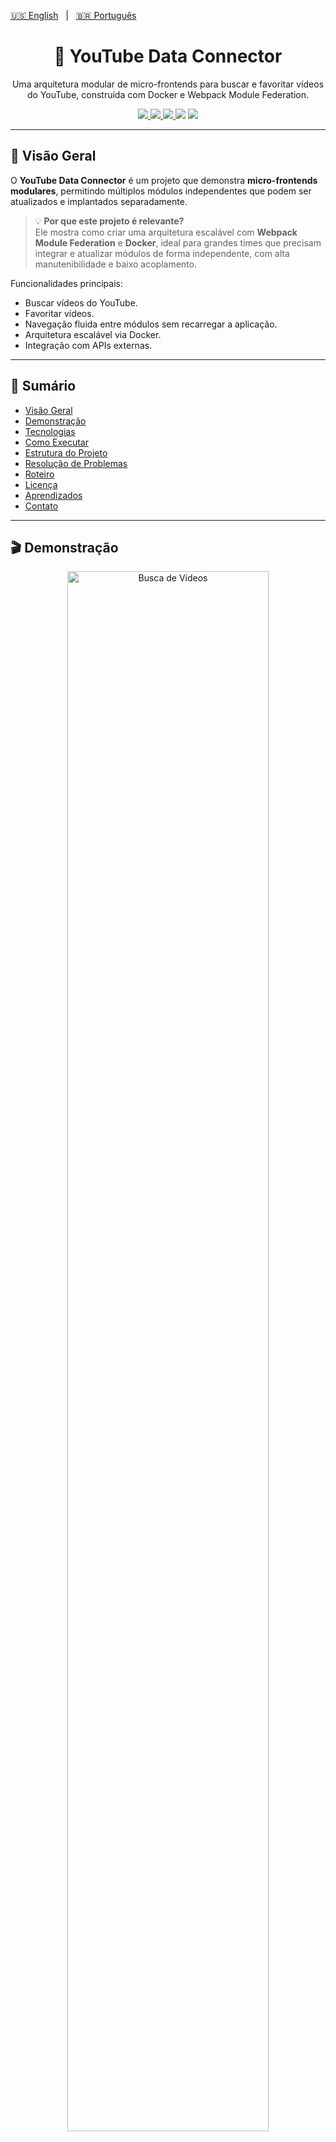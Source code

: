 [🇺🇸 English](./README.md)   |   [🇧🇷 Português](./README-pt.md)

<h1 align="center">🧩 YouTube Data Connector</h1>

<p align="center">
	Uma arquitetura modular de micro-frontends para buscar e favoritar vídeos do YouTube, construída com Docker e Webpack Module Federation.
</p>

<p align="center">
  <a href="https://www.docker.com/">
    <img src="https://img.shields.io/badge/Docker-2CA5E0?style=flat&logo=docker&logoColor=white" />
  </a>
  <a href="https://www.npmjs.com/">
    <img src="https://img.shields.io/badge/npm-CB3837?style=flat&logo=npm&logoColor=white" />
  </a>
  <a href="./LICENSE">
    <img src="https://img.shields.io/badge/license-MIT-yellow?style=flat" />
  </a>
  <img src="https://img.shields.io/github/stars/marcelonovello/YouTube-Data-Connector?style=flat&logo=github" />
  <img src="https://img.shields.io/github/forks/marcelonovello/YouTube-Data-Connector?style=flat&logo=github" />
  
</p>

---
<a id="visao-geral"></a>
## 🔎 Visão Geral

O **YouTube Data Connector** é um projeto que demonstra **micro-frontends modulares**, permitindo múltiplos módulos independentes que podem ser atualizados e implantados separadamente.  

> 💡 **Por que este projeto é relevante?**  
> Ele mostra como criar uma arquitetura escalável com **Webpack Module Federation** e **Docker**, ideal para grandes times que precisam integrar e atualizar módulos de forma independente, com alta manutenibilidade e baixo acoplamento.

Funcionalidades principais:

- Buscar vídeos do YouTube.
- Favoritar vídeos.
- Navegação fluida entre módulos sem recarregar a aplicação.
- Arquitetura escalável via Docker.
- Integração com APIs externas.

---

## 📑 Sumário
- [Visão Geral](#visao-geral)
- [Demonstração](#demonstracao)
- [Tecnologias](#tecnologias-utilizadas)
- [Como Executar](#como-executar-o-projeto-local)
- [Estrutura do Projeto](#estrutura-do-projeto)
- [Resolução de Problemas](#resolucao-de-problemas)
- [Roteiro](#roteiro-do-projeto)
- [Licença](#licenca)
- [Aprendizados](#aprendizados)
- [Contato](#contato)

---
<a id="demonstracao"></a>
## 🎬 Demonstração

<p align="center">
  <img src="./assets/demo-search.png" alt="Busca de Vídeos" width="80%" />
</p>
<p align="center">
  <img src="./assets/demo-favorites.png" alt="Favoritar Vídeos" width="80%" />
</p>
<p align="center">
  <img src="./assets/demo-navigation.png" alt="Navegação entre Módulos" width="80%" />
</p>


💻 **Deploy ativo:**  
- Frontend: [https://micro-frontends-application.onrender.com/](https://micro-frontends-application.onrender.com/)  

---
<a id="tecnologias-utilizadas"></a>
## 🛠️ Tecnologias Utilizadas

| Camada               | Tecnologias / Ferramentas                 |
|----------------------|--------------------------------------------|
| Frontend             | [React](https://react.dev/), [Angular](https://angular.dev/), [Webpack Module Federation](https://webpack.js.org/concepts/module-federation/) |
| Backend / API        | [Node.js](https://nodejs.org/), [Express](https://expressjs.com/) |
| Containerização      | [Docker](https://www.docker.com/), [Docker Compose](https://docs.docker.com/compose/) |
| Integração & Deploy  | [GitHub Actions](https://github.com/features/actions), [Docker Hub](https://hub.docker.com/) |
| Estilo e UI          | [CSS3](https://developer.mozilla.org/en-US/docs/Web/CSS), [HTML5](https://developer.mozilla.org/en-US/docs/Web/HTML), [Material-UI](https://mui.com/) / [Tailwind](https://tailwindcss.com/) |

---

<a id="como-executar-o-projeto-local"></a>
## 🚀 Como Executar o Projeto (Local)

### ⚙️ Pré-requisitos

Antes de começar, verifique se seu ambiente atende aos seguintes requisitos:

- [<img align="center" src="https://img.shields.io/badge/JavaScript-F7DF1E?style=flat&logo=javascript&logoColor=black" />](https://developer.mozilla.org/en-US/docs/Web/JavaScript)
- [<img align="center" src="https://img.shields.io/badge/npm-CB3837?style=flat&logo=npm&logoColor=white" />](https://www.npmjs.com/)
- [<img align="center" src="https://img.shields.io/badge/Docker-2496ED?style=flat&logo=docker&logoColor=white" />](https://www.docker.com/)


### ⬇️ Instalação Rápida
️1️⃣ Clone o repositório
```bash
git clone https://github.com/marcelonovello/YouTube-Data-Connector.git
cd YouTube-Data-Connector
```
2️⃣ Construir e subir com Docker
```bash
docker compose up --build
```
3️⃣ Acessar os micro-frontends
```bash
| Micro-frontend | URL local             |
|----------------|-----------------------|
| Bff            | http://localhost:3000 |
| Drawer         | http://localhost:3001 |
| Video         | http://localhost:3002 |

```

4️⃣ Testar funcionalidades
- Buscar vídeos → no micro-frontend de vídeo
- Favoritar vídeos → no drawer
- Navegação entre módulos → teste links entre os micro-frontends

5️⃣ Parar a Aplicação
```bash
docker compose down
```

---

<a id="estrutura-do-projeto"></a>
## 🏗 Estrutura do Projeto

```sh
└── 📦 Micro-Frontends-Application/          # Pasta raiz do projeto de Micro-Frontends
    ├── 📄 README.md                         # Documentação principal do projeto
    ├── 📂 bff/                               # Serviço Backend-for-Frontend
    │   ├── 📄 Dockerfile                     # Instruções Docker para build do BFF
    │   ├── 📄 __test__                       # Pasta contendo testes do BFF
    │   ├── 📄 babel.config.js                # Configuração do Babel
    │   ├── 📄 jest.config.js                 # Configuração do Jest para testes
    │   ├── 📄 jest.setup.js                  # Scripts de setup do Jest
    │   ├── 📄 package-lock.json              # Versões exatas dos pacotes Node instalados
    │   ├── 📄 package.json                   # Dependências Node e scripts
    │   ├── 📄 public                         # Pasta pública de assets estáticos
    │   └── 📄 server.js                       # Ponto de entrada do servidor BFF
    ├── 📄 docker-compose.yml                 # Configuração do Docker Compose
    ├── 📂 mf_drawer/                          # Micro-frontend do componente drawer
    │   ├── 📄 .env.production               # Variáveis de ambiente de produção
    │   ├── 📄 Dockerfile                     # Instruções Docker para mf_drawer
    │   ├── 📄 babel.config.js                # Configuração do Babel
    │   ├── 📄 favorite.html                  # Página HTML de favoritos
    │   ├── 📄 index.html                     # Página HTML principal
    │   ├── 📄 jest.config.js                 # Configuração do Jest
    │   ├── 📄 jest.setup.js                  # Scripts de setup do Jest
    │   ├── 📄 package-lock.json              # Versões exatas dos pacotes Node instalados
    │   ├── 📄 package.json                   # Dependências Node e scripts
    │   ├── 📄 script.js                      # Lógica JavaScript do drawer
    │   ├── 📄 style.css                      # Estilos do drawer
    │   └── 📄 test                           # Pasta de testes
    ├── 📂 mf_video/                           # Micro-frontend do componente de vídeo
    │   ├── 📄 Dockerfile                     # Instruções Docker para mf_video
    │   ├── 📄 __tests__                      # Pasta contendo testes do vídeo
    │   ├── 📄 babel.config.js                # Configuração do Babel
    │   ├── 📄 dist                            # Pasta de saída do build
    │   ├── 📄 index.html                     # Página HTML principal
    │   ├── 📄 jest.config.mjs                # Configuração do módulo Jest
    │   ├── 📄 jest.setup.js                  # Scripts de setup do Jest
    │   ├── 📄 package-lock.json              # Versões exatas dos pacotes Node instalados
    │   ├── 📄 package.json                   # Dependências Node e scripts
    │   ├── 📄 script.js                      # Lógica JavaScript do vídeo
    │   ├── 📄 style.css                      # Estilos do componente de vídeo
    │   ├── 📄 webpack.config.js              # Configuração do Webpack
    │   └── 📄 {                              # Arquivos adicionais ou placeholder
    └── 📄 package-lock.json                   # Versões exatas dos pacotes Node instalados
```

---

<a id="resolucao-de-problemas"></a>
## 🔧 Resolução de Problemas

- ⚠️ **Se as portas já estiverem em uso** → Altere a porta em `.env` ou `docker-compose.yml`.  
- 🐛 **Se a YouTube API falhar** → Verifique a URL da API ou se o serviço da API está online.  
  
---

<a id="roteiro-do-projeto"></a>
## 🗺 Roteiro do Projeto

- [ ] Autenticação via OAuth do YouTube.
- [ ] Testes unitários e de integração.
- [ ] CI/CD completo com deploy automático.
- [ ] Monitoramento (Sentry, Prometheus).
- [ ] Melhorias visuais e responsividade dos micro-frontends.
- [ ] Documentação detalhada para cada módulo. 

---

<a id="licenca"></a>
## 📄 Licença

Este projeto está licenciado sob a Licença MIT. Consulte o arquivo [LICENSE](LICENSE) para mais detalhes.

---

<a id="aprendizados"></a>
## 📚 Aprendizados

- ⚡ Aplicação prática de Webpack Module Federation.
- 🐳 Uso de Docker para deploy replicável.
- 🛠️ Integração com YouTube Data API.
- 🌐 Boas práticas de Git, commits e documentação.
- 🎨 Aprimoramento em UI/UX e modularização de código.

---

<a id="como-contribuir"></a>
## 🤝 Como Contribuir

Contribuições são bem-vindas! Siga os passos abaixo para colaborar com este projeto:

1. **Faça um Fork** do repositório.  
2. **Crie uma Branch** para sua feature ou correção:  
  ```bash
   git checkout -b minha-feature
  ```
3. Faça as alterações necessárias no código ou na documentação..
4. Confirme as mudanças (commits) com mensagens claras:
  ```bash
  git commit -m "Adiciona nova funcionalidade X"
  ```
5. Envie para seu Fork:
  ```bash
  git push origin minha-feature
  ```
6. Abra um Pull Request (PR) para a branch main deste repositório.
 ```bash
 💡 Dica: Antes de enviar o PR, verifique se o código segue os padrões definidos e se todos os testes passam.
 ```

---

<a id="contato"></a>
## 📬 Contato

- **Autor:** Marcelo Novello  
- **GitHub:** [marcelonovello](https://github.com/marcelonovello)  
- **LinkedIn:** [Marcelo Novello](https://www.linkedin.com/in/marcelo-novello/)  

<p align="center"> ⭐ Se este projeto foi útil, considere deixar uma estrela para apoiar o desenvolvimento! </p>
